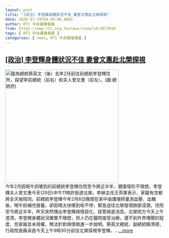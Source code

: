 ```yaml
---
layout: post
title: "[政治] 李登輝身體狀況不佳 妻曾文惠赴北榮探視"
date: 2020-07-29T04:44:06.000Z
author: RTI 中央廣播電臺
from: https://www.rti.org.tw/news/view/id/2073910
tags: [ RTI 中央廣播電臺 ]
categories: [ news, RTI 中央廣播電臺 ]
---
```

<!--1595997846000-->
[[政治] 李登輝身體狀況不佳 妻曾文惠赴北榮探視](https://www.rti.org.tw/news/view/id/2073910)
------

<div>
<img src="https://static.rti.org.tw/assets/thumbnails/2020/07/29/35a79c0c930ec43509a55c01767ed856.jpg" width="360" alt="圖為總統蔡英文（後）去年2月前往前總統李登輝住所，探望李前總統（前右）和夫人曾文惠（前左）。(圖:總統府)" title="圖為總統蔡英文（後）去年2月前往前總統李登輝住所，探望李前總統（前右）和夫人曾文惠（前左）。(圖:總統府)"><br>今年2月因喝牛奶嗆到的前總統李登輝住院至今將近半年，健康情形不理想。李登輝夫人曾文惠今天(29日)中午11時許抵達北榮，李辦主任王燕軍表示，家屬有空都將全天候陪同。前總統李登輝今年2月8日晚間在家中由護理師量測血壓、血糖後，喝牛奶補充營養，卻因喝太快嗆到咳不停，緊急送往北榮發現肺部浸潤，住院至今將近半年，昨天突然傳出李登輝病情惡化、拔管病逝消息。北榮院方今天上午澄清，李登輝身體狀況確實不理想，但人仍在醫院接受治療，還不到外界傳聞的程度，但家屬並未授權，無法針對病情做進一步說明。蔡英文總統、副總統賴清德、行政院長蘇貞昌今天上午9時30分前往北榮探視李登輝，...<a target="_blank" href="https://www.rti.org.tw/news/view/id/2073910">...more</a>
</div>
